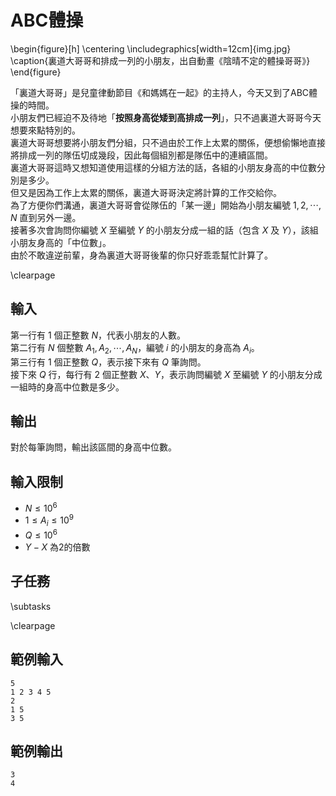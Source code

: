 # ABC體操

\begin{figure}[h]
\centering
\includegraphics[width=12cm]{img.jpg}
\caption{裏道大哥哥和排成一列的小朋友，出自動畫《陰晴不定的體操哥哥》}
\end{figure}

「裏道大哥哥」是兒童律動節目《和媽媽在一起》的主持人，今天又到了ABC體操的時間。  
小朋友們已經迫不及待地「**按照身高從矮到高排成一列**」，只不過裏道大哥哥今天想要來點特別的。  
裏道大哥哥想要將小朋友們分組，只不過由於工作上太累的關係，便想偷懶地直接將排成一列的隊伍切成幾段，因此每個組別都是隊伍中的連續區間。  
裏道大哥哥這時又想知道使用這樣的分組方法的話，各組的小朋友身高的中位數分別是多少。  
但又是因為工作上太累的關係，裏道大哥哥決定將計算的工作交給你。  
為了方便你們溝通，裏道大哥哥會從隊伍的「某一邊」開始為小朋友編號 $1, 2, \cdots, N$ 直到另外一邊。  
接著多次會詢問你編號 $X$ 至編號 $Y$ 的小朋友分成一組的話（包含 $X$ 及 $Y$），該組小朋友身高的「中位數」。  
由於不敢違逆前輩，身為裏道大哥哥後輩的你只好乖乖幫忙計算了。  

\clearpage

## 輸入
第一行有 1 個正整數 $N$，代表小朋友的人數。  
第二行有 $N$ 個整數 $A_1, A_2, \cdots, A_N$，編號 $i$ 的小朋友的身高為 $A_i$。  
第三行有 1 個正整數 $Q$，表示接下來有 $Q$ 筆詢問。  
接下來 $Q$ 行，每行有 2 個正整數 $X$、$Y$，表示詢問編號 $X$ 至編號 $Y$ 的小朋友分成一組時的身高中位數是多少。  

## 輸出
對於每筆詢問，輸出該區間的身高中位數。  

## 輸入限制
 - $N \leq 10^6$
 - $1 \leq A_i \leq 10^9$
 - $Q \leq 10^6$
 - $Y - X$ 為2的倍數

## 子任務
\subtasks

\clearpage

## 範例輸入
```
5
1 2 3 4 5
2
1 5
3 5
```

## 範例輸出
```
3
4
```
